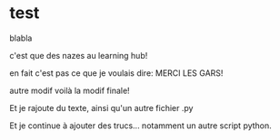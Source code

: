 # test
blabla

c'est que des nazes au learning hub!

en fait c'est pas ce que je voulais dire: MERCI LES GARS!

autre modif
voilà la modif finale!

Et je rajoute du texte, ainsi qu'un autre fichier .py

Et je continue à ajouter des trucs... notamment un autre script python.
